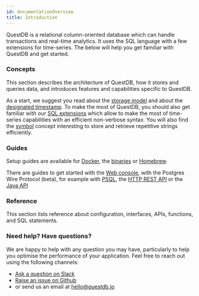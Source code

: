 ```yaml
---
id: documentationOverview
title: Introduction
---
```


QuestDB is a relational column-oriented database which can handle transactions and real-time analytics.
It uses the SQL language with a few extensions for time-series. 
The below will help you get familiar with QuestDB and get started. 

### Concepts
This section describes the architecture of QuestDB, how it stores and queries data, and introduces
features and capabilities specific to QuestDB. 
 
As a start, we suggest you read about the [storage model](storageModel.md) and 
about the [designated timestamp](designatedTimestamp.md). To make the most of QuestDB, you should also get 
familiar with our [SQL extensions](sqlOverview.md) which allow to make the most of time-series capabilities with 
an efficient non-verbose syntax. You will also find the [symbol](symbol.md) concept interesting 
to store and retrieve repetitive strings efficiently.

### Guides
Setup guides are available for [Docker](guideDocker.md), the [binaries](guideBinaries.md) or [Homebrew](guideHomebrew.md).

There are guides to get started with the [Web console](consoleGuide.md), with the Postgres Wire Protocol (beta), for example with [PSQL](guidePSQL.md), 
the [HTTP REST API](guideREST.md) or the [Java API](embeddedJavaAPI.md)

### Reference
This section lists reference about configuration, interfaces, APIs, functions, and SQL statements. 

### Need help? Have questions?
We are happy to help with any question you may have, particularly to help 
you optimise the performance of your application. Feel free to reach out using the following channels: 
- [Ask a question on Slack](https://join.slack.com/t/questdb/shared_invite/enQtNzk4Nzg4Mjc2MTE2LTEzZThjMzliMjUzMTBmYzVjYWNmM2UyNWJmNDdkMDYyZmE0ZDliZTQxN2EzNzk5MDE3Zjc1ZmJiZmFiZTIwMGY>)
- [Raise an issue on Github](https://github.com/questdb/questdb/issues)
- or send us an email at [hello@questdb.io](mailto:hello@questdb.io)

